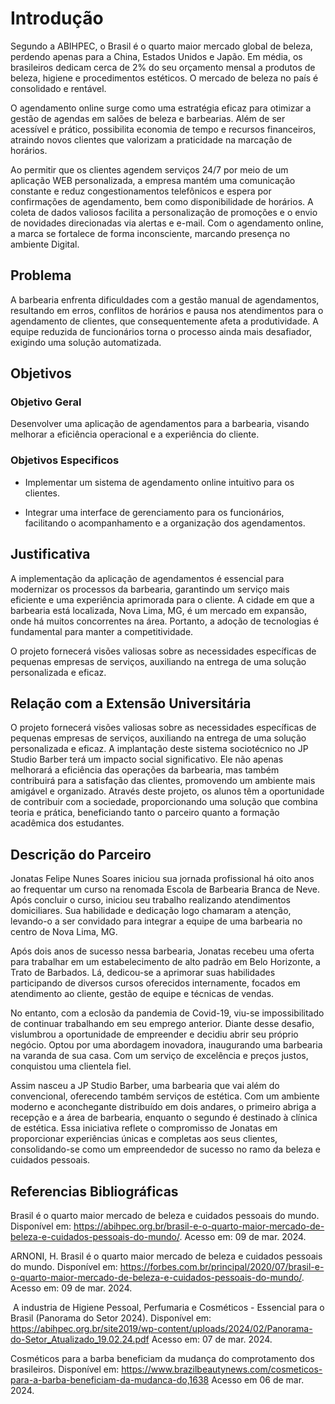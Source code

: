 # Introdução

Segundo a ABIHPEC, o Brasil é o quarto maior mercado global de beleza, perdendo apenas para a China, Estados Unidos e Japão. Em média, os brasileiros dedicam cerca de 2% do seu orçamento mensal a produtos de beleza, higiene e procedimentos estéticos. O mercado de beleza no país é consolidado e rentável.

O agendamento online surge como uma estratégia eficaz para otimizar a gestão de agendas em salões de beleza e barbearias. Além de ser acessível e prático, possibilita economia de tempo e recursos financeiros, atraindo novos clientes que valorizam a praticidade na marcação de horários.

Ao permitir que os clientes agendem serviços 24/7 por meio de um aplicação WEB personalizada, a empresa mantém uma comunicação constante e reduz congestionamentos telefônicos e espera por confirmações de agendamento, bem como disponibilidade de horários. A coleta de dados valiosos facilita a personalização de promoções e o envio de novidades direcionadas via alertas e e-mail. Com o agendamento online, a marca se fortalece de forma inconsciente, marcando presença no ambiente Digital.



## Problema

A barbearia enfrenta dificuldades com a gestão manual de agendamentos, resultando em erros, conflitos de horários e pausa nos atendimentos para o agendamento de clientes, que consequentemente afeta a produtividade. A equipe reduzida de funcionários torna o processo ainda mais desafiador, exigindo uma solução automatizada.


## Objetivos

### Objetivo Geral

Desenvolver uma aplicação de agendamentos para a barbearia, visando melhorar a eficiência operacional e a experiência do cliente.

### Objetivos Especificos
 - Implementar um sistema de agendamento online intuitivo para os clientes.

 - Integrar uma interface de gerenciamento para os funcionários, facilitando o acompanhamento e a organização dos agendamentos.



## Justificativa

A implementação da aplicação de agendamentos é essencial para modernizar os processos da barbearia, garantindo um serviço mais eficiente e uma experiência aprimorada para o cliente. A cidade em que a barbearia está localizada, Nova Lima, MG, é um mercado em expansão, onde há muitos concorrentes na área. Portanto, a adoção de tecnologias é fundamental para manter a competitividade. 

O projeto fornecerá visões valiosas sobre as necessidades específicas de pequenas empresas de serviços, auxiliando na entrega de uma solução personalizada e eficaz.


## Relação com a Extensão Universitária

O projeto fornecerá visões valiosas sobre as necessidades específicas de pequenas empresas de serviços, auxiliando na entrega de uma solução personalizada e eficaz. A implantação deste sistema sociotécnico no JP Studio Barber terá um impacto social significativo. Ele não apenas melhorará a eficiência das operações da barbearia, mas também contribuirá para a satisfação das clientes, promovendo um ambiente mais amigável e organizado. Através deste projeto, os alunos têm a oportunidade de contribuir com a sociedade, proporcionando uma solução que combina teoria e prática, beneficiando tanto o parceiro quanto a formação acadêmica dos estudantes.

## Descrição do Parceiro

Jonatas Felipe Nunes Soares iniciou sua jornada profissional há oito anos ao frequentar um curso na renomada Escola de Barbearia Branca de Neve. Após concluir o curso, iniciou seu trabalho realizando atendimentos domiciliares. Sua habilidade e dedicação logo chamaram a atenção, levando-o a ser convidado para integrar a equipe de uma barbearia no centro de Nova Lima, MG. 

Após dois anos de sucesso nessa barbearia, Jonatas recebeu uma oferta para trabalhar em um estabelecimento de alto padrão em Belo Horizonte, a Trato de Barbados. Lá, dedicou-se a aprimorar suas habilidades participando de diversos cursos oferecidos internamente, focados em atendimento ao cliente, gestão de equipe e técnicas de vendas. 

No entanto, com a eclosão da pandemia de Covid-19, viu-se impossibilitado de continuar trabalhando em seu emprego anterior. Diante desse desafio, vislumbrou a oportunidade de empreender e decidiu abrir seu próprio negócio. Optou por uma abordagem inovadora, inaugurando uma barbearia na varanda de sua casa. Com um serviço de excelência e preços justos, conquistou uma clientela fiel. 

Assim nasceu a JP Studio Barber, uma barbearia que vai além do convencional, oferecendo também serviços de estética. Com um ambiente moderno e aconchegante distribuído em dois andares, o primeiro abriga a recepção e a área de barbearia, enquanto o segundo é destinado à clínica de estética. Essa iniciativa reflete o compromisso de Jonatas em proporcionar experiências únicas e completas aos seus clientes, consolidando-se como um empreendedor de sucesso no ramo da beleza e cuidados pessoais.

## Referencias Bibliográficas

Brasil é o quarto maior mercado de beleza e cuidados pessoais do mundo. Disponível em: <https://abihpec.org.br/brasil-e-o-quarto-maior-mercado-de-beleza-e-cuidados-pessoais-do-mundo/>. Acesso em: 09 de mar. 2024.

‌ARNONI, H. Brasil é o quarto maior mercado de beleza e cuidados pessoais do mundo. Disponível em: <https://forbes.com.br/principal/2020/07/brasil-e-o-quarto-maior-mercado-de-beleza-e-cuidados-pessoais-do-mundo/>. Acesso em: 09 de mar. 2024.

‌
A industria de Higiene Pessoal, Perfumaria e Cosméticos - Essencial para o Brasil (Panorama do Setor 2024). Disponível em: <https://abihpec.org.br/site2019/wp-content/uploads/2024/02/Panorama-do-Setor_Atualizado_19.02.24.pdf> Acesso em: 07 de mar. 2024.

Cosméticos para a barba beneficiam da mudança do comprotamento dos brasileiros. Disponível em: <https://www.brazilbeautynews.com/cosmeticos-para-a-barba-beneficiam-da-mudanca-do,1638> Acesso em 06 de mar. 2024.